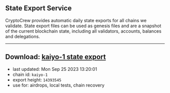 ## State Export Service
CryptoCrew provides automatic daily state exports for all chains we validate. State export files can be used as genesis files and are a snapshot of the current blockchain state, including all validators, accounts, balances and delegations.

---
**Download: [kaiyo-1 state export](https://dl.ccvalidators.com/SERVICE/kujira/kaiyo-1_export_14393545.json)**
---

- last updated: Mon Sep 25 2023 13:20:01
- chain id: `kaiyo-1`
- export height: `14393545`
- use for: airdrops, local tests, chain recovery
